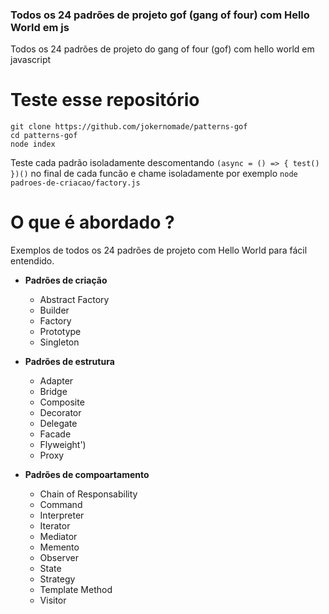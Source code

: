 ### Todos os 24 padrões de projeto gof (gang of four) com Hello World em js
Todos os 24 padrões de projeto do gang of four (gof) com hello world em javascript

# Teste esse repositório
````
git clone https://github.com/jokernomade/patterns-gof
cd patterns-gof
node index
````

Teste cada padrão isoladamente descomentando `(async = () => { test() })()` no final de cada funcão e chame isoladamente por exemplo `node padroes-de-criacao/factory.js`

# O que é abordado ?
Exemplos de todos os 24 padrões de projeto com Hello World para fácil entendido.

- **Padrões de criação**
  - Abstract Factory
  - Builder
  - Factory
  - Prototype
  - Singleton

- **Padrões de estrutura**
  - Adapter
  - Bridge
  - Composite
  - Decorator
  - Delegate
  - Facade
  - Flyweight')
  - Proxy

- **Padrões de compoartamento**
  - Chain of Responsability
  - Command
  - Interpreter
  - Iterator
  - Mediator
  - Memento
  - Observer
  - State
  - Strategy
  - Template Method
  - Visitor

